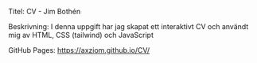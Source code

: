 Titel: CV - Jim Bothén

Beskrivning: I denna uppgift har jag skapat ett interaktivt CV och användt mig av HTML, CSS (tailwind) och JavaScript

GitHub Pages: https://axziom.github.io/CV/

